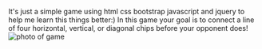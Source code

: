 It's just a simple game using html css bootstrap javascript and jquery to help me learn this things better:)
In this game your goal is to connect a line of four horizontal, vertical, or diagonal chips before your opponent does!
![photo of game](http://url/to/img.png)
